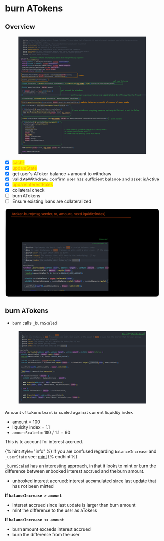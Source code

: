 # burn ATokens

## Overview

<figure><img src="../../.gitbook/assets/image (50).png" alt=""><figcaption></figcaption></figure>

* [x] <mark style="color:orange;">cache</mark>
* [x] <mark style="color:orange;">updateState</mark>
* [x] get user's AToken balance + amount to withdraw
* [x] validateWithdraw: confirm user has sufficient balance and asset isActive
* [x] <mark style="color:orange;">updateInterestRates</mark>
* [x] collateral check
* [ ] burn ATokens
* [ ] Ensure existing loans are collateralized

<img src="../../.gitbook/assets/file.excalidraw (5).svg" alt="" class="gitbook-drawing">

## burn ATokens

* `burn` calls `_burnScaled`

<figure><img src="../../.gitbook/assets/image (69).png" alt=""><figcaption></figcaption></figure>

Amount of tokens burnt is scaled against current liquidity index

* amount = 100
* liquidity index = 1.1
* `amountScaled` = 100 / 1.1 = 90

This is to account for interest accrued.&#x20;

{% hint style="info" %}
If you are confused regarding `balanceIncrease` and `_userState` see: [mint](../supply/transfer-and-mint.md#mint)
{% endhint %}

`_burnScaled` has an interesting approach, in that it looks to mint or burn the difference between unbooked interest accrued and the burn amount.

* unbooked interest accrued: interest accumulated since last update that has not been minted&#x20;

**If `balanceIncrease > amount`**

* interest accrued since last update is larger than burn amount
* mint the difference to the user as aTokens

**If `balanceIncrease <= amount`**

* burn amount exceeds interest accrued
* burn the difference from the user
